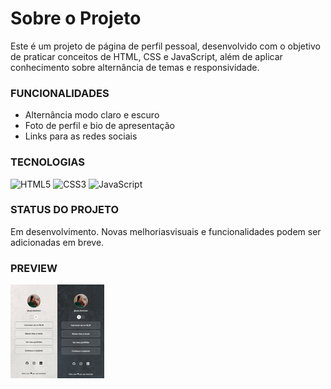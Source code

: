 # Sobre o Projeto
  Este é um projeto de página de perfil pessoal, desenvolvido com o objetivo de praticar conceitos de HTML, CSS e JavaScript, além de aplicar conhecimento sobre alternância de temas e responsividade.

### FUNCIONALIDADES
- Alternância modo claro e escuro
- Foto de perfil e bio de apresentação
- Links para as redes sociais

### TECNOLOGIAS
  ![HTML5](https://img.shields.io/badge/HTML5-E34F26?style=for-the-badge&color=555555)
  ![CSS3](https://img.shields.io/badge/CSS3-1572B6?style=for-the-badge&color=555555)
  ![JavaScript](https://img.shields.io/badge/JavaScript-F7DF1E?style=for-the-badge&color=555555)

### STATUS DO PROJETO
Em desenvolvimento. Novas melhoriasvisuais e funcionalidades podem ser adicionadas em breve.

### PREVIEW
<img src="./assets/exemplo-projeto.png" /> 
